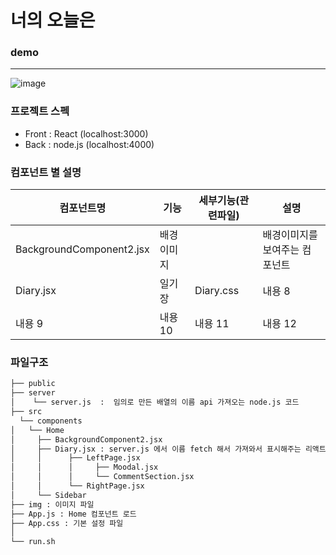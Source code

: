 # 너의 오늘은 

### demo 
---
![image](https://github.com/rambus2006/ITSHOW/assets/101540710/c0ea0b39-770b-420b-baa2-83a7a106ddcb)


### 프로젝트 스펙 
- Front : React (localhost:3000)
- Back : node.js (localhost:4000)

### 컴포넌트 별 설명 
| 컴포넌트명| 기능 | 세부기능(관련파일) | 설명 |
|---|---|---|---|
|BackgroundComponent2.jsx|배경이미지||배경이미지를 보여주는 컴포넌트|
|Diary.jsx|일기장|Diary.css|내용 8|
|내용 9|내용 10|내용 11|내용 12|

### 파일구조
```bash
├── public 
├── server
│    └── server.js  :  임의로 만든 배열의 이름 api 가져오는 node.js 코드 
├── src
  └── components
│   └── Home
│     ├── BackgroundComponent2.jsx
│     ├── Diary.jsx : server.js 에서 이름 fetch 해서 가져와서 표시해주는 리액트 코드 
│     │      ├── LeftPage.jsx
│     │      │     ├── Moodal.jsx
│     │      │     └── CommentSection.jsx
│     │      └── RightPage.jsx
│     └── Sidebar
├── img : 이미지 파일 
├── App.js : Home 컴포넌트 로드
├── App.css : 기본 설정 파일
│   
└── run.sh
``` 
